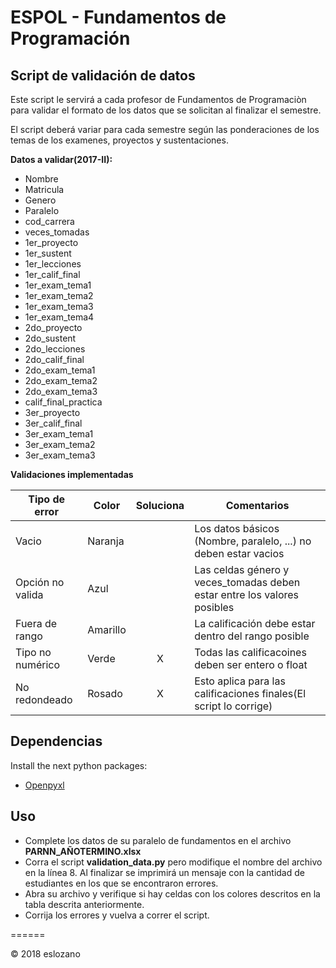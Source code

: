 # ESPOL - Fundamentos de Programación


## Script de validación de datos
Este script le servirá a cada profesor de Fundamentos de Programaciòn para validar el formato de los datos que se solicitan al finalizar el semestre. 

El script deberá variar para cada semestre según las ponderaciones de los temas de los examenes, proyectos y sustentaciones. 

**Datos a validar(2017-II):**

* Nombre
* Matricula
* Genero
* Paralelo
* cod_carrera
* veces_tomadas
* 1er_proyecto
* 1er_sustent
* 1er_lecciones
* 1er_calif\_final
* 1er_exam\_tema1
* 1er_exam\_tema2
* 1er_exam\_tema3
* 1er_exam\_tema4
* 2do_proyecto
* 2do_sustent
* 2do_lecciones
* 2do_calif\_final
* 2do_exam\_tema1
* 2do_exam\_tema2
* 2do_exam\_tema3
* calif_final\_practica
* 3er_proyecto
* 3er_calif\_final
* 3er_exam\_tema1
* 3er_exam\_tema2
* 3er_exam\_tema3

**Validaciones implementadas**

| Tipo de error    | Color    | Soluciona | Comentarios |
| ---------------  |----------| :------:| ----------------|
| Vacio            | Naranja  |         | Los datos básicos (Nombre, paralelo, ...) no deben estar vacios |
| Opción no valida | Azul     |         | Las celdas género y veces_tomadas deben estar entre los valores posibles |
| Fuera de rango   | Amarillo |         | La calificación debe estar dentro del rango posible |
| Tipo no numérico | Verde    |  X     | Todas las calificacoines deben ser entero o float |
| No redondeado    | Rosado   |  X     | Esto aplica para las calificaciones finales(El script lo corrige) |

## Dependencias

Install the next python packages:

* [Openpyxl](https://openpyxl.readthedocs.io/en/stable/)

## Uso

* Complete los datos de su paralelo de fundamentos en el archivo **PARNN_AÑOTERMINO.xlsx**
* Corra el script **validation_data.py** pero modifique el nombre del archivo en la línea 8. Al finalizar se imprimirá un mensaje con la cantidad de estudiantes en los que se encontraron errores.
* Abra su archivo y verifique si hay celdas con los colores descritos en la tabla descrita anteriormente.
* Corrija los errores y vuelva a correr el script.

======

© 2018 eslozano